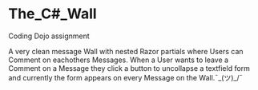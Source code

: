 # The_C#_Wall
Coding Dojo assignment

A very clean message Wall with nested Razor partials where Users can Comment on eachothers Messages.
When a User wants to leave a Comment on a Message they click a button to uncollapse a textfield form and currently the form appears on every Message on the Wall.¯\_(ツ)_/¯

